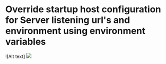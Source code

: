 # Override startup host configuration for Server listening url's and environment using environment variables

![Alt text]
<img src="https://cdn.rawgit.com/AMatijevic/AspNetCore1.0_WorkOut/SetupServerUrlsAndDefaultEnvironment/CustomHostSetup/src/ServerUrlsAndEnvironment/Charts/Chart1.svg">

